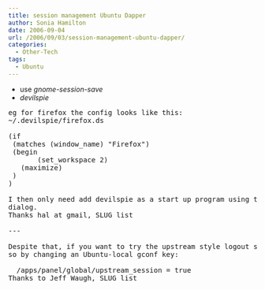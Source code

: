 ```yaml
---
title: session management Ubuntu Dapper
author: Sonia Hamilton
date: 2006-09-04
url: /2006/09/03/session-management-ubuntu-dapper/
categories:
  - Other-Tech
tags:
  - Ubuntu
---
```

  * use *gnome-session-save*
  * *devilspie*

<pre>eg for firefox the config looks like this:
~/.devilspie/firefox.ds

(if
 (matches (window_name) "Firefox")
 (begin
       (set_workspace 2)
   (maximize)
 )
)

I then only need add devilspie as a start up program using the sessions
dialog.
Thanks hal at gmail, SLUG list

---

Despite that, if you want to try the upstream style logout stuff, you can do
so by changing an Ubuntu-local gconf key:

  /apps/panel/global/upstream_session = true
Thanks to Jeff Waugh, SLUG list</pre>
